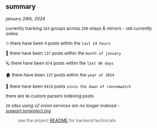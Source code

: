 
## summary
_january 24th, 2024_

currently tracking `163` groups across `299` relays & mirrors - _`100` currently online_

⏲ there have been `9` posts within the `last 24 hours`

🦈 there have been `137` posts within the `month of january`

🪐 there have been `874` posts within the `last 90 days`

🏚 there have been `137` posts within the `year of 2024`

🦕 there have been `9419` posts `since the dawn of ransomwatch`

there are `96` custom parsers indexing posts

_`20` sites using v2 onion services are no longer indexed - [support.torproject.org](https://support.torproject.org/onionservices/v2-deprecation/)_

> see the project [README](https://github.com/joshhighet/ransomwatch#ransomwatch--) for backend technicals
